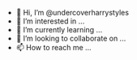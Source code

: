 - 👋 Hi, I’m @undercoverharrystyles
- 👀 I’m interested in ...
- 🌱 I’m currently learning ...
- 💞️ I’m looking to collaborate on ...
- 📫 How to reach me ...

<!---
undercoverharrystyles/undercoverharrystyles is a ✨ special ✨ repository because its `README.md` (this file) appears on your GitHub profile.
You can click the Preview link to take a look at your changes.
--->
